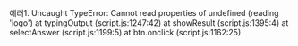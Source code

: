 

에러1.
Uncaught TypeError: Cannot read properties of undefined (reading 'logo')
    at typingOutput (script.js:1247:42)
    at showResult (script.js:1395:4)
    at selectAnswer (script.js:1199:5)
    at btn.onclick (script.js:1162:25)
